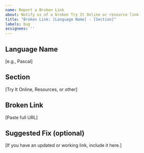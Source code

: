 ```yaml
---
name: Report a Broken Link
about: Notify us of a broken Try It Online or resource link
title: "Broken Link: [Language Name] - [Section]"
labels: bug
assignees: ''
---
```


## Language Name
[e.g., Pascal]

## Section
[Try It Online, Resources, or other]

## Broken Link
[Paste full URL]

## Suggested Fix (optional)
[If you have an updated or working link, include it here.]
